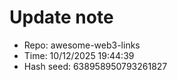 ﻿# Update note
- Repo: awesome-web3-links
- Time: 10/12/2025 19:44:39
- Hash seed: 638958950793261827
